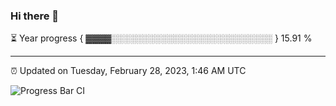 ### Hi there 👋

⏳ Year progress { ▓▓▓▓░░░░░░░░░░░░░░░░░░░░░░░░░░ } 15.91 %

---

⏰ Updated on Tuesday, February 28, 2023, 1:46 AM UTC

![Progress Bar CI](https://github.com/arthurbuhl/arthurbuhl/workflows/Progress%20Bar%20CI/badge.svg)
